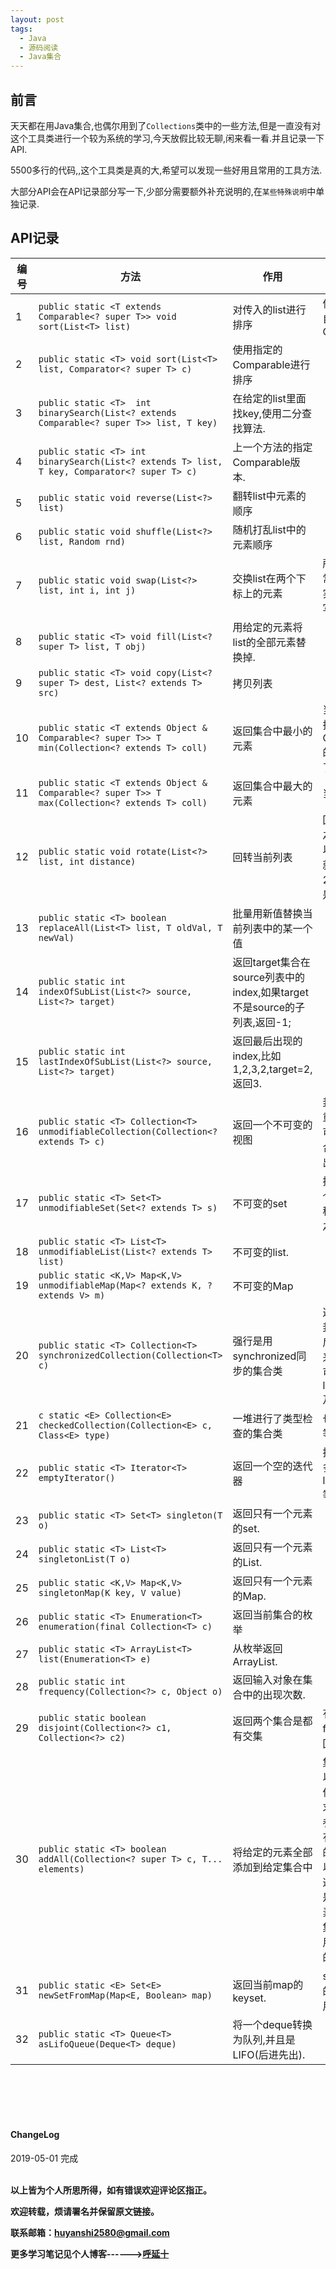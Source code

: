 ```yaml
---
layout: post
tags:
  - Java
  - 源码阅读
  - Java集合
---
```


## 前言
天天都在用Java集合,也偶尔用到了`Collections`类中的一些方法,但是一直没有对这个工具类进行一个较为系统的学习,今天放假比较无聊,闲来看一看.并且记录一下API.

5500多行的代码,,这个工具类是真的大,希望可以发现一些好用且常用的工具方法.

大部分API会在API记录部分写一下,少部分需要额外补充说明的,在`某些特殊说明`中单独记录.

## API记录

编号 | 方法 | 作用 | 备注
---  | ---  | ---  | ---
1 | `public static <T extends Comparable<? super T>> void sort(List<T> list)` | 对传入的list进行排序 | 使用该元素自己的Comparable
2 | `public static <T> void sort(List<T> list, Comparator<? super T> c) ` | 使用指定的Comparable进行排序 |
3 | `public static <T>  int binarySearch(List<? extends Comparable<? super T>> list, T key)` | 在给定的list里面找key,使用二分查找算法.
4 | `public static <T> int binarySearch(List<? extends T> list, T key, Comparator<? super T> c)` | 上一个方法的指定Comparable版本.
5 | `public static void reverse(List<?> list)`  | 翻转list中元素的顺序 |
6 | `public static void shuffle(List<?> list, Random rnd)` | 随机打乱list中的元素顺序 
7 | `public static void swap(List<?> list, int i, int j)` | 交换list在两个下标上的元素 | 所以我们日常的swap其实不用自己写的
8 | `public static <T> void fill(List<? super T> list, T obj)` | 用给定的元素将list的全部元素替换掉.
9 | `public static <T> void copy(List<? super T> dest, List<? extends T> src)` | 拷贝列表 
10 | `public static <T extends Object & Comparable<? super T>> T min(Collection<? extends T> coll) ` | 返回集合中最小的元素 | 当然他也有指定Comparable的版本.不贴了.
11 | `public static <T extends Object & Comparable<? super T>> T max(Collection<? extends T> coll)` | 返回集合中最大的元素 | 当然也有咯.
12 | `public static void rotate(List<?> list, int distance)` | 回转当前列表 | 回转的定义:之前是1,2,3,以1回转之后就是3,1,2.以2回转就是,2,3,1.
13 | `public static <T> boolean replaceAll(List<T> list, T oldVal, T newVal)` | 批量用新值替换当前列表中的某一个值
14 | `public static int indexOfSubList(List<?> source, List<?> target)` | 返回target集合在source列表中的index,如果target不是source的子列表,返回-1;
15 | `public static int lastIndexOfSubList(List<?> source, List<?> target)` | 返回最后出现的index,比如1,2,3,2,target=2,返回3.
16 | `public static <T> Collection<T> unmodifiableCollection(Collection<? extends T> c)` | 返回一个不可变的视图 | 封装了一下,重写了所有可能修改集合的方法,抛出异常
17 | `public static <T> Set<T> unmodifiableSet(Set<? extends T> s)` | 不可变的set | 接下来是几个set的变种,sortedset之类的.
18 | `public static <T> List<T> unmodifiableList(List<? extends T> list)` | 不可变的list.
19 | `public static <K,V> Map<K,V> unmodifiableMap(Map<? extends K, ? extends V> m)` | 不可变的Map
20 | `public static <T> Collection<T> synchronizedCollection(Collection<T> c) ` | 强行是用synchronized同步的集合类| 返回的也是封装,重写之后的类,接下来和上面不可变一样,是list,map,set及其变种.
21 | `c static <E> Collection<E> checkedCollection(Collection<E> c, Class<E> type)`  | 一堆进行了类型检查的集合类 | 也有map等等变种.
22 | `public static <T> Iterator<T> emptyIterator()` | 返回一个空的迭代器 | 接下来有许多空的list,set,map等等.
23 | `public static <T> Set<T> singleton(T o)` | 返回只有一个元素的set.
24 | `public static <T> List<T> singletonList(T o)` | 返回只有一个元素的List.
25 | `public static <K,V> Map<K,V> singletonMap(K key, V value)` | 返回只有一个元素的Map.
26 | `public static <T> Enumeration<T> enumeration(final Collection<T> c)` | 返回当前集合的枚举
27 | `public static <T> ArrayList<T> list(Enumeration<T> e)` | 从枚举返回ArrayList.
28 | `public static int frequency(Collection<?> c, Object o)` | 返回输入对象在集合中的出现次数.
29 | `public static boolean disjoint(Collection<?> c1, Collection<?> c2)` | 返回两个集合是都有交集 | 有交集返回false,没有返回true.
30 | `public static <T> boolean addAll(Collection<? super T> c, T... elements)` | 将给定的元素全部添加到给定集合中 | 集合本身可以添加全部,但是必须要求也是集合参数,比如你有两个独立的元素,就可以直接使用这个类而不是用两个元素构造一个集合,然后调用集合本身的addall.
31 | `public static <E> Set<E> newSetFromMap(Map<E, Boolean> map)` | 返回当前map的keyset. | set持有原来的map的引用.
32 | `public static <T> Queue<T> asLifoQueue(Deque<T> deque)` | 将一个deque转换为队列,并且是LIFO(后进先出).






<br>
<br>
<br>
<br>
<h4>ChangeLog</h4>
2019-05-01 完成
<br>
<br>


**以上皆为个人所思所得，如有错误欢迎评论区指正。**

**欢迎转载，烦请署名并保留原文链接。**

**联系邮箱：huyanshi2580@gmail.com**

**更多学习笔记见个人博客------><a href="{{ site.baseurl }}/">呼延十</a>**
